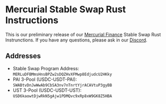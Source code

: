# Mercurial Stable Swap Rust Instructions

This is our preliminary release of our [Mercurial Finance](https://mercurial.finance) Stable Swap Rust Instrunctions. If you have any questions, please ask in our [Discord](https://discord.gg/WwFwsVtvpH).

## Addresses

* Stable Swap Program Address: `MERLuDFBMmsHnsBPZw2sDQZHvXFMwp8EdjudcU2HKky`
* PAI 3-Pool (USDC-USDT-PAI): `SWABtvDnJwWwAb9CbSA3nv7nTnrtYjrACAVtuP3gyBB`
* UST 3-Pool (USDC-USDT-UST): `USD6kaowtDjwRkN5gAjw1PDMQvc9xRp8xW9GK8Z5HBA`